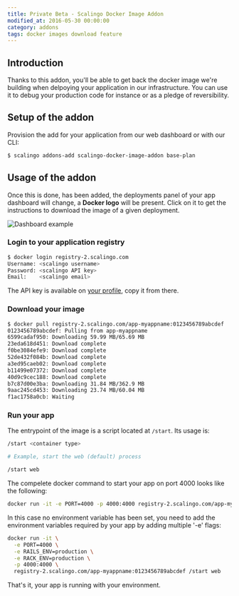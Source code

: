 ```yaml
---
title: Private Beta - Scalingo Docker Image Addon
modified_at: 2016-05-30 00:00:00
category: addons
tags: docker images download feature
---
```


## Introduction

Thanks to this addon, you'll be able to get back the docker image we're
building when delpoying your application in our infrastructure. You
can use it to debug your production code for instance or as a pledge
of reversibility.

## Setup of the addon

Provision the add for your application from our web dashboard or with our CLI:

```bash
$ scalingo addons-add scalingo-docker-image-addon base-plan
```

## Usage of the addon

Once this is done, has been added, the deployments panel of your app dashboard
will change, a **Docker logo** will be present. Click on it to get the instructions
to download the image of a given deployment.

![Dashboard example](https://cdn.scalingo.com/documentation/docker-image-addon/dashboard-example.png)

### Login to your application registry

```bash
$ docker login registry-2.scalingo.com
Username: <scalingo username>
Password: <scalingo API key>
Email:    <scalingo email>
```

The API key is available on [your profile](https://my.scalingo.com/profile), copy it from there.


### Download your image

```bash
$ docker pull registry-2.scalingo.com/app-myappname:0123456789abcdef
0123456789abcdef: Pulling from app-myappname
6599cadaf950: Downloading 59.99 MB/65.69 MB
23eda618d451: Download complete 
f0be3084efe9: Download complete 
52de432f084b: Download complete 
a3ed95caeb02: Download complete 
b11499e07372: Download complete 
40d9c9cec188: Download complete 
b7c87d00e3ba: Downloading 31.84 MB/362.9 MB
9aac245cd453: Downloading 23.74 MB/60.04 MB
f1ac1758a0cb: Waiting 
```

### Run your app

The entrypoint of the image is a script located at `/start`. Its usage is:

```bash
/start <container type>

# Example, start the web (default) process

/start web
```

The compelete docker command to start your app on port 4000 looks like the following:

```bash
docker run -it -e PORT=4000 -p 4000:4000 registry-2.scalingo.com/app-myappname:0123456789abcdef /start web
```

In this case no environment variable has been set, you need to add the environment variables required by your
app by adding multiple '-e' flags:

```bash
docker run -it \
  -e PORT=4000 \
  -e RAILS_ENV=production \
  -e RACK_ENV=production \
  -p 4000:4000 \
  registry-2.scalingo.com/app-myappname:0123456789abcdef /start web
```

That's it, your app is running with your environment.
